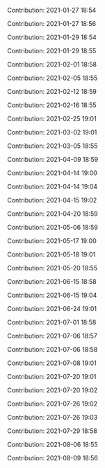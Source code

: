 Contribution: 2021-01-27 18:54

Contribution: 2021-01-27 18:56

Contribution: 2021-01-29 18:54

Contribution: 2021-01-29 18:55

Contribution: 2021-02-01 18:58

Contribution: 2021-02-05 18:55

Contribution: 2021-02-12 18:59

Contribution: 2021-02-16 18:55

Contribution: 2021-02-25 19:01

Contribution: 2021-03-02 19:01

Contribution: 2021-03-05 18:55

Contribution: 2021-04-09 18:59

Contribution: 2021-04-14 19:00

Contribution: 2021-04-14 19:04

Contribution: 2021-04-15 19:02

Contribution: 2021-04-20 18:59

Contribution: 2021-05-06 18:59

Contribution: 2021-05-17 19:00

Contribution: 2021-05-18 19:01

Contribution: 2021-05-20 18:55

Contribution: 2021-06-15 18:58

Contribution: 2021-06-15 19:04

Contribution: 2021-06-24 19:01

Contribution: 2021-07-01 18:58

Contribution: 2021-07-06 18:57

Contribution: 2021-07-06 18:58

Contribution: 2021-07-08 19:01

Contribution: 2021-07-20 19:01

Contribution: 2021-07-20 19:02

Contribution: 2021-07-26 19:02

Contribution: 2021-07-26 19:03

Contribution: 2021-07-29 18:58

Contribution: 2021-08-06 18:55

Contribution: 2021-08-09 18:56

